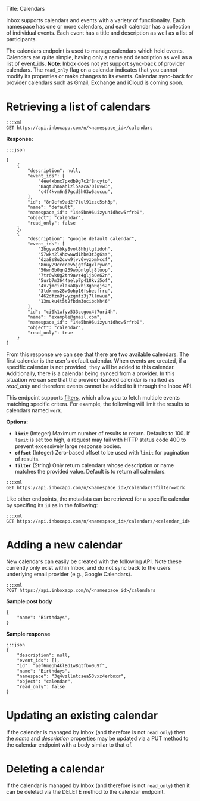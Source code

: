 Title: Calendars

Inbox supports calendars and events with a variety of functionality. Each namespace has one or more calendars, and each calendar has a collection of individual events. Each event has a title and description as well as a list of participants.

The calendars endpoint is used to manage calendars which hold events. Calendars are quite simple, having only a name and description as well as a list of event_ids. **Note**: Inbox does not yet support sync-back of provider calendars. The `read_only` flag on a calendar indicates that you cannot modify its properties or make changes to its events. Calendar sync-back for provider calendars such as Gmail, Exchange and iCloud is coming soon.

# Retrieving a list of calendars


```
:::xml
GET https://api.inboxapp.com/n/<namespace_id>/calendars
```

**Response:**

```
:::json

[
    {
        "description": null,
        "event_ids": [
            "4ee4xbnx7pxdb9g7c2f8ncyto",
            "8aqtuhn6ahlzl5aaca70iuvw3",
            "c4f4kvm6n57gcd5h03w6aucuu",
        ],
        "id": "8n9cfm9ad2f7tul91czc5sh3p",
        "name": "default",
        "namespace_id": "14e5bn96uizyuhidhcw5rfrb0",
        "object": "calendar",
        "read_only": false
    },
    {
        "description": "google default calendar",
        "event_ids": [
            "2bgyvu5bky8vot8hbjtgtidoh",
            "57wkn2l4howwwd1hbe3t3g6ss",
            "dza8s8u2cvw9jvv6vyzomkccf",
            "8nuy29crccev5jgtf4gxlrywo",
            "56wn6b0qn239wopnlglj8luop",
            "7tr6wk0g2tn9avz4gljb0e62n",
            "5urb7m3644aelp7p418kvi5of",
            "4x7jmcivlaka8pxhi3go0qjs2",
            "3ldxnms28w0ohp16fsbesfrrq",
            "462dfzn9jwyzgmtz3j7llmwua",
            "13muku4t5t2fbdm3ocibdkh46"
        ],
        "id": "ci0k1wfyv533ccgox4t7uri4h",
        "name": "example@gmail.com",
        "namespace_id": "14e5bn96uizyuhidhcw5rfrb0",
        "object": "calendar",
        "read_only": true
    }
]
```

From this response we can see that there are two available calendars. The first calendar is the user's default calendar. When events are created, if a specific calendar is not provided, they will be added to this calendar. Additionally, there is a calendar being synced from a provider. In this situation we can see that the provider-backed calendar is marked as *read_only* and therefore events cannot be added to it through the Inbox API.

This endpoint supports [filters](#filters), which allow you to fetch multiple events matching specific critera. For example, the following will limit the results to calendars named `work`.

**Options:**

* **`limit`** (Integer) Maximum number of results to return. Defaults to 100. If `limit` is set too high, a request may fail with HTTP status code 400 to prevent excessively large response bodies.
* **`offset`** (Integer) Zero-based offset to be used with `limit` for pagination of results.
* **`filter`** (String) Only return calendars whose description or name matches the provided value. Default is to return all calendars.

```
:::xml
GET https://api.inboxapp.com/n/<namespace_id>/calendars?filter=work
```

Like other endpoints, the metadata can be retrieved for a specific calendar by specifing its `id` as in the following:

```
:::xml
GET https://api.inboxapp.com/n/<namespace_id>/calendars/<calendar_id>
```

# Adding a new calendar

New calendars can easily be created with the following API. Note these currently only exist within Inbox, and do not sync back to the users underlying email provider (e.g., Google Calendars).

```
:::xml
POST https://api.inboxapp.com/n/<namespace_id>/calendars
```

**Sample post body**

```
{
    "name": "Birthdays",
}
```

**Sample response**

```
:::json
{
    "description": null,
    "event_ids": [],
    "id": "aef6meoh4kl8d1w8qtfbo0u9f",
    "name": "Birthdays",
    "namespace": "3q4vzllntcsea53vxz4erbnxr",
    "object": "calendar",
    "read_only": false
}
```


# Updating an existing calendar

If the calendar is managed by Inbox (and therefore is not `read_only`) then the *name* and *description* properties may be updated via a PUT method to the calendar endpoint with a body similar to that of.

# Deleting a calendar

If the calendar is managed by Inbox (and therefore is not `read_only`) then it can be deleted via the DELETE method to the calendar endpoint.
